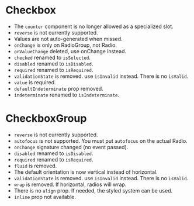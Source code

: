 # Checkbox
- The `counter` component is no longer allowed as a specialized slot.
- `reverse` is not currently supported.
- Values are not auto-generated when missed.
- `onChange` is only on RadioGroup, not Radio.
- `onValueChange` deleted, use onChange instead.
- `checked` renamed to `isSelected`.
- `disabled` renamed to `isDisabled`.
- `required` renamed to `isRequired`.
- `validationState` is removed. use `isInvalid` instead. There is no `isValid`.
- `value` is required.
- `defaultIndeterminate` prop removed.
- `indeterminate` renamed to `isIndeterminate`.

# CheckboxGroup
- `reverse` is not currently supported.
- `autofocus` is not supported. You must put `autofocus` on the actual Radio.
- `onChange` signature changed (no event passed).
- `disabled` renamed to `isDisabled`.
- `required` renamed to `isRequired`.
- `fluid` is removed.
- The default orientation is now vertical instead of horizontal.
- `validationState` is removed. use `isInvalid` instead. There is no `isValid`.
- `wrap` is removed. If horizontal, radios will wrap.
- There is no `align` prop. If needed, the styled system can be used.
- `inline` prop not available.
